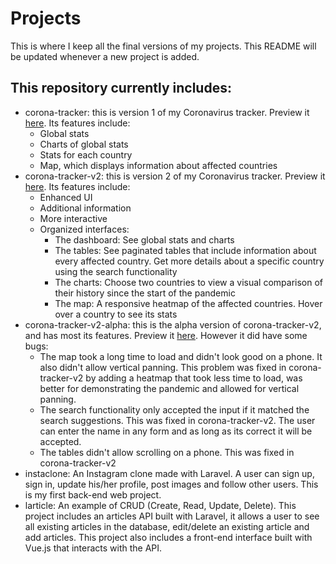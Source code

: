 # Projects
This is where I keep all the final versions of my projects. This README will be updated whenever a new project is added. 
## This repository currently includes:
* corona-tracker: this is version 1 of my Coronavirus tracker. Preview it [here](https://ocdian.github.io/corona-tracker/index.html). Its features include:
  * Global stats
  * Charts of global stats
  * Stats for each country
  * Map, which displays information about affected countries
* corona-tracker-v2: this is version 2 of my Coronavirus tracker. Preview it [here](https://ocdian.github.io/corona-tracker-v2/index.html). Its features include:
  * Enhanced UI
  * Additional information
  * More interactive
  * Organized interfaces:
    * The dashboard: See global stats and charts
    * The tables: See paginated tables that include information about every affected country. Get more details about a specific country using the search functionality
    * The charts: Choose two countries to view a visual comparison of their history since the start of the pandemic
    * The map: A responsive heatmap of the affected countries. Hover over a country to see its stats
* corona-tracker-v2-alpha: this is the alpha version of corona-tracker-v2, and has most its features. Preview it [here](https://ocdian.github.io/corona-tracker-v2-alpha/index.html). However it did have some bugs:
  * The map took a long time to load and didn't look good on a phone. It also didn't allow vertical panning. This problem was fixed in corona-tracker-v2 by adding a heatmap that took less time to load, was better for demonstrating the pandemic and allowed for vertical panning.
  * The search functionality only accepted the input if it matched the search suggestions. This was fixed in corona-tracker-v2. The user can enter the name in any form and as long as its correct it will be accepted.
  * The tables didn't allow scrolling on a phone. This was fixed in corona-tracker-v2
* instaclone: An Instagram clone made with Laravel. A user can sign up, sign in, update his/her profile, post images and follow other users. This is my first back-end web project.
* larticle: An example of CRUD (Create, Read, Update, Delete). This project includes an articles API built with Laravel, it allows a user to see all existing articles in the database, edit/delete an existing article and add articles. This project also includes a front-end interface built with Vue.js that interacts with the API.
